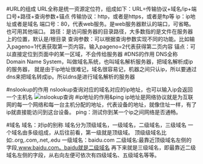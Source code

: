 #URL的组成
URL全称是统一资源定位符，组成如下：URL=传输协议+域名/ip+端口号+路径+查询参数+锚点
传输协议：http，或者是https，或者是ftp等
ip：ip地址或者是域名
端口号：80，代表web服务。是web服务器默认的端口，可省略。也可用其他端口。
路径：是访问服务器的目录路径，大多数指的是文件在服务器上的位置，默认是/根目录
查询参数：可以根据查询参数实现不同的功能。比如输入pageno=1代表获取第一页内容。输入pageno=2代表获得第二页内容
锚点：可以直接定位到页面中的某一区域，不会传给服务器
#DNS的作用
DNS全称Domain Name System，叫做域名系统，也叫域名解析服务器，把域名解析成ip的服务器， 就是由于ip地址很难记，域名很容易记，机器之间只认ip，所以要通过dns来把域名转成ip。所以dns是进行域名解析的服务器

#nslookup的作用
nslookup查询对应的域名对应的ip地址，也可以输入ip会返回一个主机名
![nslookup查询]('../img/nslookup.png','nslookup')
#ip地址的作用&ping
ip地址是网络协议就是为互联网的每一个网络和每一台主机分配的地址，代表设备的地址，就像住址一样，有了ip就直接能访问到这台设备。
ping：测试你到某一个ip之间网络是否通畅。

#域名
域名：对ip的别称
域名分为顶级域名，一级域名，二级域名，三级域名
一个域名由多级组成，从后往前看，第一级就是顶级域。
顶级级域名比如:.org,.com,.net,.edu
一级域名：baidu.com
二级域名:最靠近顶级域名左侧的字段,www.baidu.com。baidu就是二级域名
再下来就是三级域名，即最靠近二级域名左侧的字段，从右向左便可依次有四级域名、五级域名等等。
